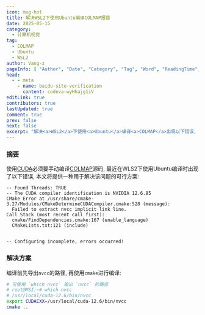 ```yaml
---
icon: mug-hot
title: 解决WSL2下使用Ubuntu编译COLMAP报错
date: 2025-05-15
category:
  - 计算机视觉
tag:
  - COLMAP
  - Ubuntu
  - WSL2
author: Vang-z
pageInfo: [ "Author", "Date", "Category", "Tag", "Word", "ReadingTime", "PageView" ]
head:
  - - meta
    - name: baidu-site-verification
      content: codeva-wyHhajg1iV
editLink: true
contributors: true
lastUpdated: true
comment: true
prev: false
next: false
excerpt: "解决<a>WSL2</a>下使用<a>Ubuntu</a>编译<a>COLMAP</a>出现以下错误, [<a>Failed to extract nvcc implicit link line.</a>]。"
---
```



### 摘要

使用[CUDA](https://developer.nvidia.com/cuda-toolkit)必须要手动编译[COLMAP](https://colmap.github.io/)源码, 最近在<a>WLS2</a>下使用<a>Ubuntu</a>编译时出现了以下错误, 本文将提供一种用于解决该问题的可行方案:
```text
-- Found Threads: TRUE
-- The CUDA compiler identification is NVIDIA 12.6.85
CMake Error at /usr/share/cmake-3.27/Modules/CMakeDetermineCUDACompiler.cmake:528 (message):
  Failed to extract nvcc implicit link line.
Call Stack (most recent call first):
  cmake/FindDependencies.cmake:167 (enable_language)
  CMakeLists.txt:121 (include)


-- Configuring incomplete, errors occurred!
```


### 解决方案

编译前先导出<a>`nvcc`</a>的路径, 再使用<a>`cmake`</a>进行编译:
```bash
# 可使用 `which nvcc` 输出 `nvcc` 的路径
# root@MSI:~# which nvcc
# /usr/local/cuda-12.6/bin/nvcc
export CUDACXX=/usr/local/cuda-12.6/bin/nvcc
cmake ..

```

<Sponsor />

